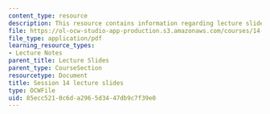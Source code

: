 ```yaml
---
content_type: resource
description: This resource contains information regarding lecture slide 14.
file: https://ol-ocw-studio-app-production.s3.amazonaws.com/courses/14-581-international-economics-i-spring-2013/85ecc5210c6da2965d3447db9c7f39e0_MIT14_581S13_Lecslides14.pdf
file_type: application/pdf
learning_resource_types:
- Lecture Notes
parent_title: Lecture Slides
parent_type: CourseSection
resourcetype: Document
title: Session 14 lecture slides
type: OCWFile
uid: 85ecc521-0c6d-a296-5d34-47db9c7f39e0
---
```

